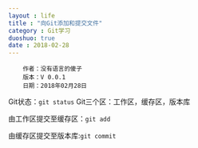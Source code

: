 ```yaml
---
layout : life
title : "向Git添加和提交文件"
category : Git学习
duoshuo: true
date : 2018-02-28
---
```


        作者：没有语言的傻子
        版本：V 0.0.1
        日期：2018年02月28日

Git状态：```git status```
Git三个区：工作区，缓存区，版本库

由工作区提交至缓存区：```git add```

由缓存区提交至版本库:```git commit```